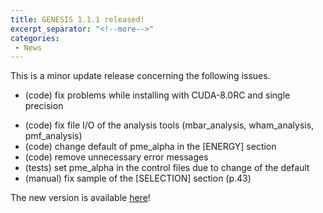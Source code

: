 ```yaml
---
title: GENESIS 1.1.1 released!
excerpt_separator: "<!--more-->"
categories:
 - News
---
```


This is a minor update release concerning the following issues.

-   (code) fix problems while installing with CUDA-8.0RC and single
    precision
<!--more-->
-   (code) fix file I/O of the analysis tools (mbar_analysis,
    wham_analysis, pmf_analysis)
-   (code) change default of pme_alpha in the \[ENERGY\] section
-   (code) remove unnecessary error messages
-   (tests) set pme_alpha in the control files due to change of the
    default
-   (manual) fix sample of the \[SELECTION\] section (p.43)

The new version is available
[here](http://www.r-ccs.riken.jp/labs/cbrt/download/)!
